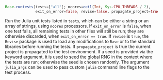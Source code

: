 ```julia
Base.runtests(tests=["all"]; ncores=ceil(Int, Sys.CPU_THREADS / 2),
              exit_on_error=false, revise=false, propagate_project=true, [seed], [julia_args::Cmd])
```

Run the Julia unit tests listed in `tests`, which can be either a string or an array of strings, using `ncores` processors. If `exit_on_error` is `false`, when one test fails, all remaining tests in other files will still be run; they are otherwise discarded, when `exit_on_error == true`. If `revise` is `true`, the `Revise` package is used to load any modifications to `Base` or to the standard libraries before running the tests. If `propagate_project` is true the current project is propagated to the test environment. If a seed is provided via the keyword argument, it is used to seed the global RNG in the context where the tests are run; otherwise the seed is chosen randomly. The argument `julia_args` can be used to pass custom `julia` command line flags to the test process.

